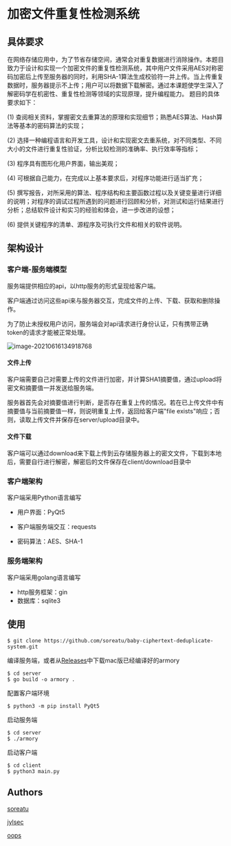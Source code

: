 # 加密文件重复性检测系统

## 具体要求

在网络存储应用中，为了节省存储空间，通常会对重复数据进行消除操作。本题目致力于设计和实现一个加密文件的重复性检测系统，其中用户文件采用AES对称密码加密后上传至服务器的同时，利用SHA-1算法生成校验符一并上传。当上传重复数据时，服务器提示不上传；用户可以将数据下载解密。通过本课题使学生深入了解密码学在机密性、重复性检测等领域的实现原理，提升编程能力。
题目的具体要求如下：

(1)	查阅相关资料，掌握密文去重算法的原理和实现细节；熟悉AES算法、Hash算法等基本的密码算法的实现；

(2)	选择一种编程语言和开发工具，设计和实现密文去重系统，对不同类型、不同大小的文件进行重复性验证，分析比较检测的准确率、执行效率等指标；

(3)	程序具有图形化用户界面，输出美观；

(4)	可根据自己能力，在完成以上基本要求后，对程序功能进行适当扩充；

(5)	撰写报告，对所采用的算法、程序结构和主要函数过程以及关键变量进行详细的说明；对程序的调试过程所遇到的问题进行回顾和分析，对测试和运行结果进行分析；总结软件设计和实习的经验和体会，进一步改进的设想；

(6)	提供关键程序的清单、源程序及可执行文件和相关的软件说明。

## 架构设计

### 客户端-服务端模型

服务端提供相应的api，以http服务的形式呈现给客户端。

客户端通过访问这些api来与服务器交互，完成文件的上传、下载、获取和删除操作。

为了防止未授权用户访问，服务端会对api请求进行身份认证，只有携带正确token的请求才能被正常处理。

![image-20210616134918768](https://soreatu-1300077947.cos.ap-nanjing.myqcloud.com/uPic/image-20210616134918768.png)

#### 文件上传

客户端需要自己对需要上传的文件进行加密，并计算SHA1摘要值，通过upload将密文和摘要值一并发送给服务端。

服务器首先会对摘要值进行判断，是否存在重复上传的情况。若在已上传文件中有摘要值与当前摘要值一样，则说明重复上传，返回给客户端"file exists"响应；否则，读取上传文件并保存在server/upload目录中。

#### 文件下载

客户端可以通过download来下载上传到云存储服务器上的密文文件，下载到本地后，需要自行进行解密，解密后的文件保存在client/download目录中

### 客户端架构

客户端采用Python语言编写

- 用户界面：PyQt5

- 客户端服务端交互：requests

- 密码算法：AES、SHA-1

### 服务端架构

客户端采用golang语言编写

- http服务框架：gin
- 数据库：sqlite3

## 使用

```
$ git clone https://github.com/soreatu/baby-ciphertext-deduplicate-system.git
```

编译服务端，或者从[Releases](https://github.com/soreatu/baby-ciphertext-deduplicate-system/releases)中下载mac版已经编译好的armory

```
$ cd server
$ go build -o armory .
```

配置客户端环境

```
$ python3 -m pip install PyQt5
```

启动服务端

```
$ cd server
$ ./armory
```

启动客户端

```
$ cd client
$ python3 main.py
```

## Authors

[soreatu](https://github.com/soreatu)

[jylsec](https://github.com/swfangzhang)

[oops]()

